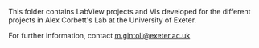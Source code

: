 This folder contains LabView projects and VIs developed for the different projects in Alex Corbett's Lab at the University of Exeter.

For further information, contact m.gintoli@exeter.ac.uk
